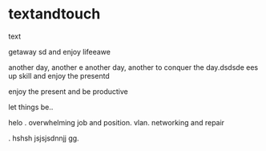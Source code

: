# textandtouch
text

getaway
sd
and enjoy lifeeawe

another day, another
e
another day, another to conquer the day.dsdsde
ees
up skill and enjoy the presentd

enjoy the present and be productive 

let things be..

helo
. overwhelming job and position. vlan. networking and repair

.
hshsh
jsjsjsdnnjj
gg.
